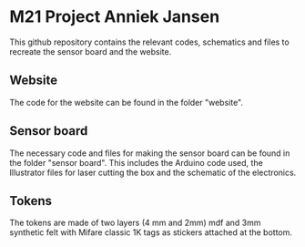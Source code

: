 # M21 Project Anniek Jansen
This github repository contains the relevant codes, schematics and files to recreate the sensor board and the website.

## Website 
The code for the website can be found in the folder "website". 


## Sensor board
The necessary code and files for making the sensor board can be found in the folder "sensor board". This includes the Arduino code used, the Illustrator files for laser cutting the box and the schematic of the electronics.

## Tokens
The tokens are made of two layers (4 mm and 2mm) mdf and 3mm synthetic felt with Mifare classic 1K tags as stickers attached at the bottom. 
